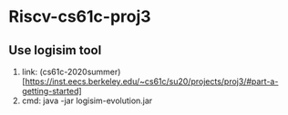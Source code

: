 # Riscv-cs61c-proj3

## Use logisim tool

1. link: (cs61c-2020summer)[https://inst.eecs.berkeley.edu/~cs61c/su20/projects/proj3/#part-a-getting-started]
1. cmd: java -jar logisim-evolution.jar
